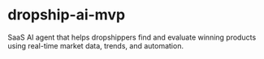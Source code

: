 # dropship-ai-mvp
SaaS AI agent that helps dropshippers find and evaluate winning products using real-time market data, trends, and automation.

